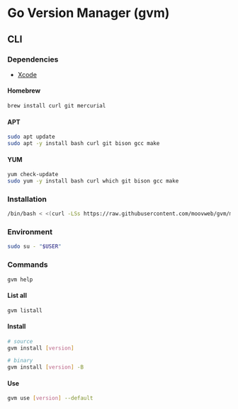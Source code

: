 # Go Version Manager (gvm)

## CLI

### Dependencies

- [Xcode](/apple/xcode/README.md)

#### Homebrew

```sh
brew install curl git mercurial
```

#### APT

```sh
sudo apt update
sudo apt -y install bash curl git bison gcc make
```

#### YUM

```sh
yum check-update
sudo yum -y install bash curl which git bison gcc make
```

### Installation

```sh
/bin/bash < <(curl -LSs https://raw.githubusercontent.com/moovweb/gvm/master/binscripts/gvm-installer)
```

### Environment

```sh
sudo su - "$USER"
```

### Commands

```sh
gvm help
```

#### List all

```sh
gvm listall
```

#### Install

```sh
# source
gvm install [version]

# binary
gvm install [version] -B
```

#### Use

```sh
gvm use [version] --default
```
